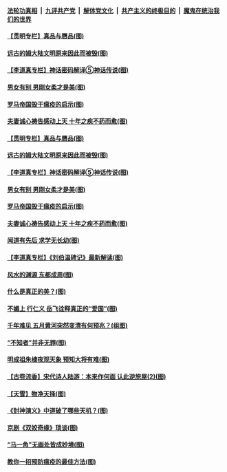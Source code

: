 ####  [法轮功真相](../../../../basic/blob/master/README.md?t=05282301) &nbsp;|&nbsp; [九评共产党](../../../../9ping.md/blob/master/README.md?t=05282301) &nbsp;|&nbsp; [解体党文化](../../../../jtdwh.md/blob/master/README.md?t=05282301)  &nbsp;|&nbsp; [共产主义的终极目的](../../../../gczydzjmd.md/blob/master/README.md?t=05282301) &nbsp;|&nbsp; [魔鬼在统治我们的世界](../../../../mgztzwmdsj.md/blob/master/README.md?t=05282301) 

#### [【贯明专栏】真品与赝品(图)](../pages/p7/934724.md?t=05282301) 

#### [远古的姆大陆文明原来因此而被毁(图)](../pages/p7/934588.md?t=05282301) 

#### [【李道真专栏】神话密码解译⑤神话传说(图)](../pages/p7/934391.md?t=05282301) 

#### [男女有别 男刚女柔才是美(图)](../pages/p7/934630.md?t=05282301) 

#### [罗马帝国毁于瘟疫的启示(图)](../pages/p7/934503.md?t=05282301) 

#### [夫妻诚心祷告感动上天 十年之疾不药而愈(图)](../pages/p7/934511.md?t=05282301) 

#### [【贯明专栏】真品与赝品(图)](../pages/p7/934724.md?t=05282301) 

#### [远古的姆大陆文明原来因此而被毁(图)](../pages/p7/934588.md?t=05282301) 

#### [【李道真专栏】神话密码解译⑤神话传说(图)](../pages/p7/934391.md?t=05282301) 

#### [男女有别 男刚女柔才是美(图)](../pages/p7/934630.md?t=05282301) 

#### [罗马帝国毁于瘟疫的启示(图)](../pages/p7/934503.md?t=05282301) 

#### [夫妻诚心祷告感动上天 十年之疾不药而愈(图)](../pages/p7/934511.md?t=05282301) 

#### [闻道有先后 求学无长幼(图)](../pages/p7/934389.md?t=05282301) 

#### [【李道真专栏】《刘伯温碑记》最新解读(图)](../pages/p7/934388.md?t=05282301) 

#### [风水的渊源 东都成周(图)](../pages/p7/934375.md?t=05282301) 

#### [什么是真正的美？(图)](../pages/p7/934153.md?t=05282301) 

#### [不媚上 行仁义 岳飞诠释真正的“爱国”(图)](../pages/p7/934361.md?t=05282301) 

#### [千年难见 五月黄河突然变清有何预兆？(组图)](../pages/p7/934210.md?t=05282301) 

#### [“不知者”并非无罪(图)](../pages/p7/934141.md?t=05282301) 

#### [明成祖朱棣夜观天象 预知大将有难(图)](../pages/p7/933743.md?t=05282301) 

#### [【古卷流香】宋代诗人陆游：本来作何面 认此逆旅屋(2)(图)](../pages/p7/934111.md?t=05282301) 

#### [【天雪】物净天择(图)](../pages/p7/934094.md?t=05282301) 

#### [《封神演义》中道破了哪些天机？(图)](../pages/p7/933740.md?t=05282301) 

#### [京剧《双姣奇缘》琐谈(图)](../pages/p7/934155.md?t=05282301) 

#### [“马一角”无画处皆成妙境(图)](../pages/p7/932390.md?t=05282301) 

#### [教你一招预防瘟疫的最佳方法(图)](../pages/p7/934075.md?t=05282301) 

